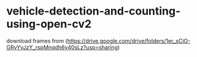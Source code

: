 # vehicle-detection-and-counting-using-open-cv2

download frames from (https://drive.google.com/drive/folders/1er_sCiO-GRyYvJzY_rspMnqdh6y40sLz?usp=sharing)

